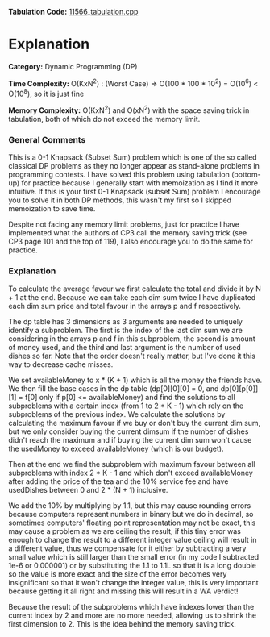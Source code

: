 **Tabulation Code:** [11566\_tabulation.cpp](https://github.com/elgamalsalman/CPSolutions/blob/main/UVa/11566_Lets_Yum_Cha/11566.cpp)

# Explanation

**Category:** Dynamic Programming (DP)

**Time Complexity:** O(KxN<sup>2</sup>) : (Worst Case) => O(100 * 100 * 10<sup>2</sup>) = O(10<sup>6</sup>) < O(10<sup>8</sup>), so it is just fine

**Memory Complexity:** O(KxN<sup>2</sup>) and O(xN<sup>2</sup>) with the space saving trick in tabulation, both of which do not exceed the memory limit.

### General Comments

This is a 0-1 Knapsack (Subset Sum) problem which is one of the so called classical DP problems as they no longer appear as stand-alone problems in programming contests. I have solved this problem using tabulation (bottom-up) for practice because I generally start with memoization as I find it more intuitive. If this is your first 0-1 Knapsack (subset Sum) problem I encourage you to solve it in both DP methods, this wasn't my first so I skipped memoization to save time.

Despite not facing any memory limit problems, just for practice I have implemented what the authors of CP3 call the memory saving trick (see CP3 page 101 and the top of 119), I also encourage you to do the same for practice.

### Explanation

To calculate the average favour we first calculate the total and divide it by N + 1 at the end. Because we can take each dim sum twice I have duplicated each dim sum price and total favour in the arrays p and f respectively.

The dp table has 3 dimensions as 3 arguments are needed to uniquely identify a subproblem. The first is the index of the last dim sum we are considering in the arrays p and f in this subproblem, the second is amount of money used, and the third and last argument is the number of used dishes so far. Note that the order doesn't really matter, but I've done it this way to decrease cache misses.

We set availableMoney to x * (K + 1) which is all the money the friends have. We then fill the base cases in the dp table (dp\[0\]\[0\]\[0\] = 0, and dp\[0\]\[p\[0\]\]\[1\] = f\[0\] only if p\[0\] <= availableMoney) and find the solutions to all subproblems with a certain index (from 1 to 2 * K - 1) which rely on the subproblems of the previous index. We calculate the solutions by calculating the maximum favour if we buy or don't buy the current dim sum, but we only consider buying the current dimsum if the number of dishes didn't reach the maximum and if buying the current dim sum won't cause the usedMoney to exceed availableMoney (which is our budget).

Then at the end we find the subproblem with maximum favour between all subproblems with index 2 * K - 1 and which don't exceed availableMoney after adding the price of the tea and the 10% service fee and have usedDishes between 0 and 2 * (N + 1) inclusive.

We add the 10% by multiplying by 1.1, but this may cause rounding errors because computers represent numbers in binary but we do in decimal, so sometimes computers' floating point representation may not be exact, this may cause a problem as we are ceiling the result, if this tiny error was enough to change the result to a different integer value ceiling will result in a different value, thus we compensate for it either by subtracting a very small value which is still larger than the small error (in my code I subtracted 1e-6 or 0.000001) or by substituting the 1.1 to 1.1L so that it is a long double so the value is more exact and the size of the error becomes very insignificant so that it won't change the integer value, this is very important because getting it all right and missing this will result in a WA verdict!

Because the result of the subproblems which have indexes lower than the current index by 2 and more are no more needed, allowing us to shrink the first dimension to 2. This is the idea behind the memory saving trick.
